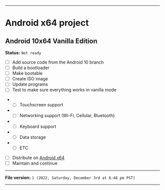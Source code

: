 
***

# Android x64 project

## Android 10x64 Vanilla Edition

**Status:** `Not ready`

- [ ] Add source code from the Android 10 branch
- [ ] Build a bootloader
- [ ] Make bootable
- [ ] Create ISO image
- [ ] Update programs
- [ ] Test to make sure everything works in vanilla mode
- - [ ] Touchscreen support
- - [ ] Networking support (Wi-Fi, Cellular, Bluetooth)
- - [ ] Keyboard support
- - [ ] Data storage
- - [ ] ETC
- [ ] Distribute on [Android x64](https://archive.org/details/@android-x64)
- [ ] Maintain and continue

***

**File version:** `1 (2022, Saturday, December 3rd at 6:48 pm PST)`

***

